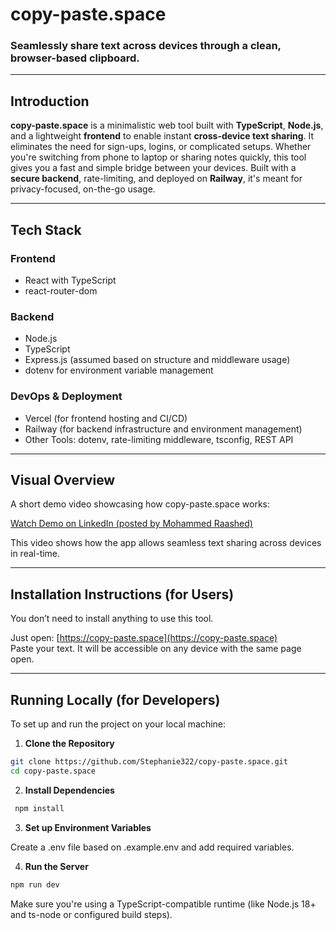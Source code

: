 # copy-paste.space

### Seamlessly share text across devices through a clean, browser-based clipboard.

---

## Introduction

**copy-paste.space** is a minimalistic web tool built with **TypeScript**, **Node.js**, and a lightweight **frontend** to enable instant **cross-device text sharing**. It eliminates the need for sign-ups, logins, or complicated setups. Whether you're switching from phone to laptop or sharing notes quickly, this tool gives you a fast and simple bridge between your devices. Built with a **secure backend**, rate-limiting, and deployed on **Railway**, it's meant for privacy-focused, on-the-go usage.

---

## Tech Stack

### Frontend
- React with TypeScript
- react-router-dom 

### Backend
- Node.js
- TypeScript
- Express.js (assumed based on structure and middleware usage)
- dotenv for environment variable management

### DevOps & Deployment
- Vercel (for frontend hosting and CI/CD)
- Railway (for backend infrastructure and environment management)
- Other Tools: dotenv, rate-limiting middleware, tsconfig, REST API

---

## Visual Overview

A short demo video showcasing how copy-paste.space works:

[Watch Demo on LinkedIn (posted by Mohammed Raashed)](https://www.linkedin.com/posts/mohammed-raashed-b07622255_copy-pastespace-open-source-alternative-activity-7357660963925364737-OtxH)

This video shows how the app allows seamless text sharing across devices in real-time.


---

## Installation Instructions (for Users)

You don’t need to install anything to use this tool.

Just open: [https://copy-paste.space](https://copy-paste.space)  
Paste your text. It will be accessible on any device with the same page open.

---

## Running Locally (for Developers)

To set up and run the project on your local machine:

 1. **Clone the Repository**
  ```bash
  git clone https://github.com/Stephanie322/copy-paste.space.git
  cd copy-paste.space
  ```
2. **Install Dependencies**
  ```bash
   npm install
  ```
3. **Set up Environment Variables**

  Create a .env file based on .example.env and add required variables.

4. **Run the Server**
  ```bash
  npm run dev
  ```
   Make sure you're using a TypeScript-compatible runtime (like Node.js 18+ and ts-node or configured build steps).

